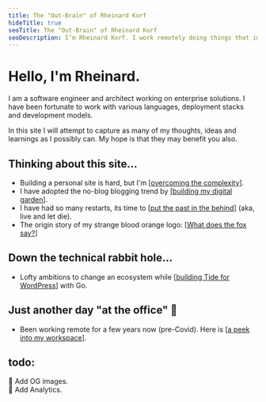 ```yaml
---
title: The "Out-Brain" of Rheinard Korf
hideTitle: true
seoTitle: The "Out-Brain" of Rheinard Korf
seoDescription: I’m Rheinard Korf. I work remotely doing things that interest me.
---
```


# Hello, I'm Rheinard.

I am a software engineer and architect working on enterprise solutions. I have been fortunate to work with various languages, deployment stacks and development models.

In this site I will attempt to capture as many of my thoughts, ideas and learnings as I possibly can. My hope is that they may benefit you also.

## Thinking about this site...

* Building a personal site is hard, but I'm [[overcoming the complexity]].
* I have adopted the no-blog blogging trend by [[building my digital garden]].
* I have had so many restarts, its time to [[put the past in the behind]] (aka, live and let die).
* The origin story of my strange blood orange logo: [[What does the fox say?]]
<!-- * How I started [[building a digital garden with vscode and 11ty]]. -->

## Down the technical rabbit hole...

* Lofty ambitions to change an ecosystem while [[building Tide for WordPress]] with Go.
<!-- * When the SDK is outdate, maybe you can [[use WordPress as a trusted proxy for an existing API]]. -->
<!-- * [[Developing communication tools for schools]] almost sent me down the gurgler. -->
<!-- * Things would've been so much easier had I known about [[domain-driven development]]. -->
<!-- * If you're not careful you might find yourself [[building an Intranet with WordPress Multisite]]. -->

## Just another day "at the office" 🤣

* Been working remote for a few years now (pre-Covid). Here is [[a peek into my workspace]].

## todo:

🔧 Add OG images.  
🔧 Add Analytics.  
  
[//begin]: # "Autogenerated link references for markdown compatibility"
[overcoming the complexity]: overcoming-the-complexity "overcoming-the-complexity"
[building my digital garden]: building-my-digital-garden "building-my-digital-garden"
[put the past in the behind]: put-the-past-in-the-behind "put-the-past-in-the-behind"
[What does the fox say?]: what-does-the-fox-say "what-does-the-fox-say"
[building Tide for WordPress]: building-tide-for-wordpress "building-tide-for-wordpress"
[a peek into my workspace]: a-peek-into-my-workspace "a-peek-into-my-workspace"
[//end]: # "Autogenerated link references"
